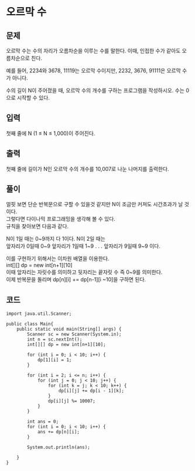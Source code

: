 # 오르막 수 
 
## 문제
오르막 수는 수의 자리가 오름차순을 이루는 수를 말한다. 이때, 인접한 수가 같아도 오름차순으로 친다.

예를 들어, 2234와 3678, 11119는 오르막 수이지만, 2232, 3676, 91111은 오르막 수가 아니다.

수의 길이 N이 주어졌을 때, 오르막 수의 개수를 구하는 프로그램을 작성하시오. 수는 0으로 시작할 수 있다.

## 입력
첫째 줄에 N (1 ≤ N ≤ 1,000)이 주어진다.

## 출력
첫째 줄에 길이가 N인 오르막 수의 개수를 10,007로 나눈 나머지를 출력한다.

## 풀이
얼핏 보면 단순 반복문으로 구할 수 있을것 같지만 N이 조금만 커져도 시간초과가 날 것이다.  
그렇다면 다이나믹 프로그래밍을 생각해 볼 수 있다.  
규칙을 찾아보면 다음과 같다.  

N이 1일 때는 0~9까지 다 1이다.
N이 2일 때는  
앞자리가 0일때 0~9
앞자리가 1일때 1~9
.
.
.
앞자리가 9일때 9~9
이다.  

이를 구현하기 위해서는 이차원 배열을 이용한다.  
int[][] dp = new int[n+1][10]  
이때 앞자리는 자릿수를 의미하고 뒷자리는 끝자릿 수 즉 0~9를 의미한다.  
이제 반복문을 돌리며 dp[n][i] += dp[n-1][i ~10]을 구하면 된다.

## 코드
```
import java.util.Scanner;

public class Main{
    public static void main(String[] args) {
        Scanner sc = new Scanner(System.in);
        int n = sc.nextInt();
        int[][] dp = new int[n+1][10];

        for (int i = 0; i < 10; i++) {
            dp[1][i] = 1;
        }

        for (int i = 2; i <= n; i++) {
            for (int j = 0; j < 10; j++) {
                for (int k = j; k < 10; k++) {
                    dp[i][j] += dp[i - 1][k];
                }
                dp[i][j] %= 10007;
            }
        }

        int ans = 0;
        for (int i = 0; i < 10; i++) {
            ans += dp[n][i];
        }

        System.out.println(ans);

    }
}

```
